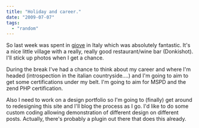 ```yaml
---
title: "Holiday and career."
date: "2009-07-07"
tags: 
  - "random"
---
```


So last week was spent in [giove](http://maps.google.com/maps?f=q&source=s_q&hl=en&q=Giove+Terni,+Umbria,+Italy&sll=51.899164,-8.471146&sspn=0.12054,0.239639&ie=UTF8&cd=1&geocode=FeuniAId3Sq8AA&split=0&z=13&iwloc=A) in Italy which was absolutely fantastic. It's a nice little village with a really, really good restaurant/wine bar (Donkishot). I'll stick up photos when I get a chance.

During the break I've had a chance to think about my career and where I'm headed (introspection in the italian countryside....) and I'm going to aim to get some certifications under my belt. I'm going to aim for MSPD and the zend PHP certification.

Also I need to work on a design portfolio so I'm going to (finally) get around to redesigning this site and I'll blog the process as I go. I'd like to do some custom coding allowing demonstration of different design on different posts. Actually, there's probably a plugin out there that does this already.
